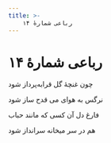 ```yaml
---
title: >-
    رباعی شمارهٔ ۱۴
---
```

# رباعی شمارهٔ ۱۴

<div class="b" id="bn1"><div class="m1"><p>چون غنچهٔ گل قرابه‌پرداز شود</p></div>
<div class="m2"><p>نرگس به هوای می قدح ساز شود</p></div></div>
<div class="b" id="bn2"><div class="m1"><p>فارغ دل آن کسی که مانند حباب</p></div>
<div class="m2"><p>هم در سر میخانه سرانداز شود</p></div></div>